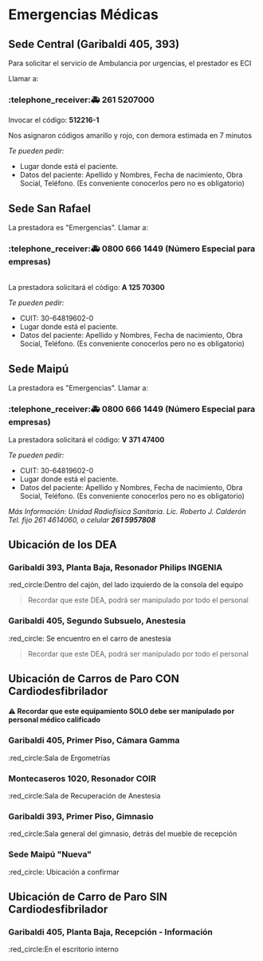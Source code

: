# Emergencias Médicas

## Sede Central (Garibaldi 405, 393)

Para solicitar el servicio de Ambulancia por urgencias, el prestador es ECI

Llamar a:

### :telephone\_receiver::ambulance: 261 5207000&#x20;



Invocar el código: **512216-1**

Nos asignaron códigos amarillo y rojo, con demora estimada en 7 minutos

_Te pueden pedir:_&#x20;

* Lugar donde está el paciente.&#x20;
* Datos del paciente: Apellido y Nombres, Fecha de nacimiento, Obra Social, Teléfono. (Es conveniente conocerlos pero no es obligatorio)

## Sede San Rafael

La prestadora es "Emergencias". Llamar a:

### :telephone\_receiver::ambulance: 0800 666 1449 (Número Especial para empresas)&#x20;

\
La prestadora solicitará el código: **A 125 70300**

_Te pueden pedir:_&#x20;

* CUIT: 30-64819602-0&#x20;
* Lugar donde está el paciente.&#x20;
* Datos del paciente: Apellido y Nombres, Fecha de nacimiento, Obra Social, Teléfono. (Es conveniente conocerlos pero no es obligatorio)

## Sede Maipú

La prestadora es "Emergencias". Llamar a:

### :telephone\_receiver::ambulance: 0800 666 1449 (Número Especial para empresas)



La prestadora solicitará el código: **V 371 47400**

_Te pueden pedir:_&#x20;

* CUIT: 30-64819602-0&#x20;
* Lugar donde está el paciente.&#x20;
* Datos del paciente: Apellido y Nombres, Fecha de nacimiento, Obra Social, Teléfono. (Es conveniente conocerlos pero no es obligatorio)

_Más Información: Unidad Radiofísica Sanitaria. Lic. Roberto J. Calderón Tel. fijo 261 4614060, o celular **261 5957808**_





## Ubicación de los DEA

### Garibaldi 393, Planta Baja, Resonador Philips INGENIA

&#x20;:red\_circle:Dentro del cajón, del lado izquierdo de la consola del equipo

> Recordar que este DEA, podrá ser manipulado por todo el personal

### Garibaldi 405, Segundo Subsuelo, Anestesia

&#x20;:red\_circle: Se encuentro en el carro de anestesia

> Recordar que este DEA, podrá ser manipulado por todo el personal



## Ubicación de Carros de Paro CON Cardiodesfibrilador

#### :warning: Recordar que este equipamiento SOLO debe ser manipulado por personal médico calificado

### Garibaldi 405, Primer Piso, Cámara Gamma

&#x20;:red\_circle:Sala de Ergometrías

### Montecaseros 1020, Resonador COIR

&#x20;:red\_circle:Sala de Recuperación de Anestesia

### Garibaldi 393, Primer Piso, Gimnasio

&#x20;:red\_circle:Sala general del gimnasio, detrás del mueble de recepción

### Sede Maipú "Nueva"

&#x20;:red\_circle: Ubicación a confirmar





## Ubicación de Carro de Paro SIN Cardiodesfibrilador

### Garibaldi 405, Planta Baja, Recepción - Información

&#x20;:red\_circle:En el escritorio interno
